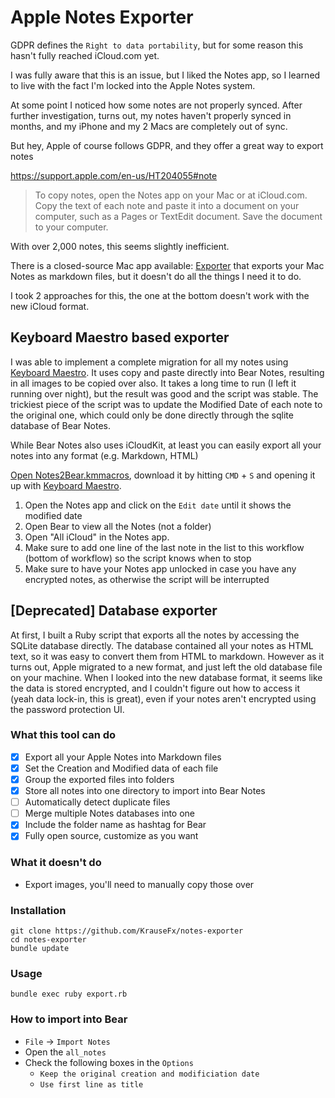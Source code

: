 # Apple Notes Exporter

GDPR defines the `Right to data portability`, but for some reason this hasn't fully reached iCloud.com yet.

I was fully aware that this is an issue, but I liked the Notes app, so I learned to live with the fact I'm locked into the Apple Notes system.

At some point I noticed how some notes are not properly synced. After further investigation, turns out, my notes haven't properly synced in months, and my iPhone and my 2 Macs are completely out of sync. 

But hey, Apple of course follows GDPR, and they offer a great way to export notes

https://support.apple.com/en-us/HT204055#note

> To copy notes, open the Notes app on your Mac or at iCloud.com. Copy the text of each note and paste it into a document on your computer, such as a Pages or TextEdit document. Save the document to your computer.

With over 2,000 notes, this seems slightly inefficient.

There is a closed-source Mac app available: [Exporter](https://itunes.apple.com/us/app/exporter/id1099120373?mt=12) that exports your Mac Notes as markdown files, but it doesn't do all the things I need it to do.

I took 2 approaches for this, the one at the bottom doesn't work with the new iCloud format.

## Keyboard Maestro based exporter

I was able to implement a complete migration for all my notes using [Keyboard Maestro](https://www.keyboardmaestro.com/main/). It uses copy and paste directly into Bear Notes, resulting in all images to be copied over also. It takes a long time to run (I left it running over night), but the result was good and the script was stable. The trickiest piece of the script was to update the Modified Date of each note to the original one, which could only be done directly through the sqlite database of Bear Notes. 

While Bear Notes also uses iCloudKit, at least you can easily export all your notes into any format (e.g. Markdown, HTML)

[Open Notes2Bear.kmmacros](https://raw.githubusercontent.com/KrauseFx/notes-exporter/master/Notes2Bear.kmmacros), download it by hitting `CMD` + `S` and opening it up with [Keyboard Maestro](https://www.keyboardmaestro.com/main/).

1. Open the Notes app and click on the `Edit date` until it shows the modified date
1. Open Bear to view all the Notes (not a folder)
1. Open "All iCloud" in the Notes app.
1. Make sure to add one line of the last note in the list to this workflow (bottom of workflow) so the script knows when to stop
1. Make sure to have your Notes app unlocked in case you have any encrypted notes, as otherwise the script will be interrupted

## [Deprecated] Database exporter

At first, I built a Ruby script that exports all the notes by accessing the SQLite database directly. The database contained all your notes as HTML text, so it was easy to convert them from HTML to markdown. However as it turns out, Apple migrated to a new format, and just left the old database file on your machine. When I looked into the new database format, it seems like the data is stored encrypted, and I couldn't figure out how to access it (yeah data lock-in, this is great), even if your notes aren't encrypted using the password protection UI.

### What this tool can do

- [x] Export all your Apple Notes into Markdown files
- [x] Set the Creation and Modified data of each file
- [x] Group the exported files into folders
- [x] Store all notes into one directory to import into Bear Notes
- [ ] Automatically detect duplicate files
- [ ] Merge multiple Notes databases into one
- [x] Include the folder name as hashtag for Bear
- [x] Fully open source, customize as you want

### What it doesn't do

- Export images, you'll need to manually copy those over

### Installation

```
git clone https://github.com/KrauseFx/notes-exporter
cd notes-exporter
bundle update
```

### Usage

```
bundle exec ruby export.rb
```

### How to import into Bear

- `File` -> `Import Notes`
- Open the `all_notes`
- Check the following boxes in the `Options`
  - `Keep the original creation and modificiation date`
  - `Use first line as title`
